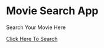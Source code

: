 # Movie Search App
Search Your Movie Here

<a href="https://moviesearchappbyprabhat.netlify.app/" target="_blank">Click Here To Search</a>
